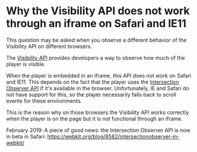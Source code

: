 # Why the Visibility API does not work through an iframe on Safari and IE11

This question may be asked when you observe a different behavior of the Visibility API on different browsers.

The [Visibility API](pathname:///theoplayer/v6/api-reference/web/interfaces/Visibility.html) provides developers a way to observe how much of the player is visible.

When the player is embedded in an iframe, this API does not work on Safari and IE11. This depends on the fact that the player uses the [Intersection Observer API](https://developer.mozilla.org/en-US/docs/Web/API/Intersection_Observer_API#Browser_compatibility) if it's available in the browser. Unfortunately, IE and Safari do not have support for this, so the player necessarily falls back to scroll events for these environments.

This is the reason why on those browsers the Visibility API works correctly when the player is on the page but it is not functional through an iframe.

February 2019: A piece of good news: the Intersection Observer API is now in beta in Safari: https://webkit.org/blog/8582/intersectionobserver-in-webkit/
